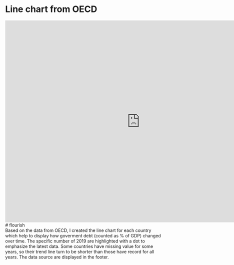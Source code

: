 # Line chart from OECD
<iframe src="https://data.oecd.org/chart/6gNw" width="860" height="645" style="border: 0" mozallowfullscreen="true" webkitallowfullscreen="true" allowfullscreen="true"><a href="https://data.oecd.org/chart/6gNw" target="_blank">OECD Chart: General government debt, Total, % of GDP, Annual, 2019</a></iframe>
# flourish
<div class="flourish-embed flourish-chart" data-src="visualisation/5292934"><script src="https://public.flourish.studio/resources/embed.js"></script></div>
Based on the data from OECD, I created the line chart for each country which help to display how goverment debt (counted as % of GDP) changed over time. The specific number of 2019 are highlighted with a dot to emphasize the latest data. Some countries have missing value for some years, so their trend line turn to be shorter than those have record for all years. The data source are displayed in the footer.

